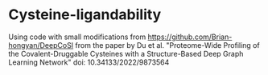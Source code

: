 # Cysteine-ligandability

Using code with small modifications from https://github.com/Brian-hongyan/DeepCoSI from the paper by Du et al. "Proteome-Wide Profiling of the Covalent-Druggable Cysteines with a Structure-Based Deep Graph Learning Network" doi: 10.34133/2022/9873564

